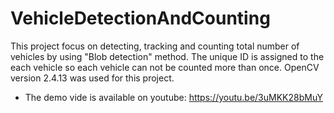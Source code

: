 # VehicleDetectionAndCounting
This project focus on detecting, tracking and counting total number of vehicles by using "Blob detection" method. The unique ID is assigned to the each vehicle so each vehicle can not be counted more than once. OpenCV version 2.4.13 was used for this project.
- The demo vide is available on youtube: https://youtu.be/3uMKK28bMuY